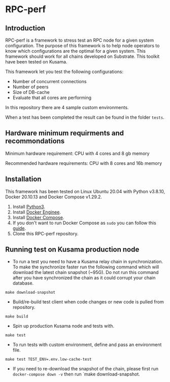 # RPC-perf
## Introduction
RPC-perf is a framework to stress test an RPC node for a given system configuration. The purpose of this framework is to help node operators to know which configurations are the optimal for a given system. This framework should work for all chains developed on Substrate. This toolkit have been tested on Kusama. 

This framework let you test the following configurations:
 - Number of concurrent connections
 - Number of peers
 - Size of DB-cache
 - Evaluate that all cores are performing

In this repository there are 4 sample custom environments.

When a test has been completed the result can be found in the folder `tests`.

## Hardware minimum requirments and recommondations
Minimum hardware requirement: CPU with 4 cores and 8 gb memory

Recommended hardware requirements: CPU with 8 cores and 16b memory

## Installation 
This framework has been tested on Linux Ubuntu 20.04 with Python v3.8.10, Docker 20.10.13 and Docker Compose v1.29.2.

1) Install [Python3](https://www.python.org/downloads/).
2) Install [Docker Enginee](https://docs.docker.com/engine/install/).
3) Install [Docker Compose](https://docs.docker.com/compose/install/).
4) If you don't want to run Docker Compose as `sudo` you can follow this [guide](https://docs.docker.com/engine/install/linux-postinstall/).
4) Clone this RPC-perf repository.


## Running test on Kusama production node


- To run a test you need to have a Kusama relay chain in synchronization. To make the synchronize faster run the following command which will download the latest chain snapshot (~95G). Do not run this command after you have synchronized the chain as it could corrupt your chain database.

`make download-snapshot`

- Build/re-build test client when code changes or new code is pulled from repository.

`make build`

- Spin up production Kusama node and tests with.

`make test`

- To run tests with custom environment, define and pass an environment file.

`make test TEST_ENV=.env.low-cache-test`


- If you need to re-download the snapshot of the chain, please first run
`docker-compose down -v`
then run `make download-snapshot.